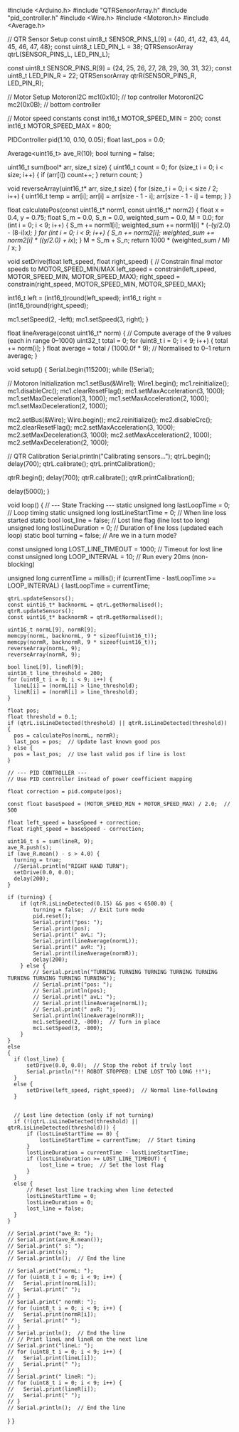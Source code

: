 #include <Arduino.h>
#include "QTRSensorArray.h"
#include "pid_controller.h"
#include <Wire.h>
#include <Motoron.h>
#include <Average.h>

// QTR Sensor Setup
const uint8_t SENSOR_PINS_L[9] = {40, 41, 42, 43, 44, 45, 46, 47, 48};
const uint8_t LED_PIN_L = 38;
QTRSensorArray qtrL(SENSOR_PINS_L, LED_PIN_L);

const uint8_t SENSOR_PINS_R[9] = {24, 25, 26, 27, 28, 29, 30, 31, 32};
const uint8_t LED_PIN_R = 22;
QTRSensorArray qtrR(SENSOR_PINS_R, LED_PIN_R);

// Motor Setup
MotoronI2C mc1(0x10); // top controller
MotoronI2C mc2(0x0B); // bottom controller

// Motor speed constants
const int16_t MOTOR_SPEED_MIN = 200;
const int16_t MOTOR_SPEED_MAX = 800;

PIDController pid(1.10, 0.10, 0.05);
float last_pos = 0.0;

Average<uint16_t> ave_R(10);
bool turning = false;

uint16_t sum(bool* arr, size_t size) {
    uint16_t count = 0;
    for (size_t i = 0; i < size; i++) {
        if (arr[i]) count++;
    }
    return count;
}

void reverseArray(uint16_t* arr, size_t size) {
  for (size_t i = 0; i < size / 2; i++) {
    uint16_t temp = arr[i];
    arr[i] = arr[size - 1 - i];
    arr[size - 1 - i] = temp;
  }
}

float calculatePos(const uint16_t* norm1, const uint16_t* norm2) {
  float x = 0.4, y = 0.75;
  float S_m = 0.0, S_n = 0.0, weighted_sum = 0.0, M = 0.0;
  for (int i = 0; i < 9; i++) {
    S_m += norm1[i];
    weighted_sum += norm1[i] * (-(y/2.0) - (8-i)*x);
  }
  for (int i = 0; i < 9; i++) {
    S_n += norm2[i];
    weighted_sum += norm2[i] * ((y/2.0) + i*x);
  }
  M = S_m + S_n;
  return 1000 * (weighted_sum / M) / x;
}

void setDrive(float left_speed, float right_speed) {
  // Constrain final motor speeds to MOTOR_SPEED_MIN/MAX
  left_speed = constrain(left_speed, MOTOR_SPEED_MIN, MOTOR_SPEED_MAX);
  right_speed = constrain(right_speed, MOTOR_SPEED_MIN, MOTOR_SPEED_MAX);

  int16_t left = (int16_t)round(left_speed);
  int16_t right = (int16_t)round(right_speed);

  mc1.setSpeed(2, -left);
  mc1.setSpeed(3, right);
}

float lineAverage(const uint16_t* norm)
{
    // Compute average of the 9 values (each in range 0–1000)
    uint32_t total = 0;
    for (uint8_t i = 0; i < 9; i++) {
        total += norm[i];
    }
    float average = total / (1000.0f * 9); // Normalised to 0–1
    return average;
}

void setup() {
  Serial.begin(115200);
  while (!Serial);

  // Motoron Initialization
  mc1.setBus(&Wire1);
  Wire1.begin();
  mc1.reinitialize();
  mc1.disableCrc();
  mc1.clearResetFlag();
  mc1.setMaxAcceleration(3, 1000);
  mc1.setMaxDeceleration(3, 1000);
  mc1.setMaxAcceleration(2, 1000);
  mc1.setMaxDeceleration(2, 1000);

  mc2.setBus(&Wire);
  Wire.begin();
  mc2.reinitialize();
  mc2.disableCrc();
  mc2.clearResetFlag();
  mc2.setMaxAcceleration(3, 1000);
  mc2.setMaxDeceleration(3, 1000);
  mc2.setMaxAcceleration(2, 1000);
  mc2.setMaxDeceleration(2, 1000);

  // QTR Calibration
  Serial.println("Calibrating sensors...");
  qtrL.begin();
  delay(700);
  qtrL.calibrate();
  qtrL.printCalibration();

  qtrR.begin();
  delay(700);
  qtrR.calibrate();
  qtrR.printCalibration();

  delay(5000);
}

void loop() {
    // --- State Tracking ---
  static unsigned long lastLoopTime = 0;  // Loop timing
  static unsigned long lostLineStartTime = 0;  // When line loss started
  static bool lost_line = false;  // Lost line flag (line lost too long)
  unsigned long lostLineDuration = 0;  // Duration of line loss (updated each loop)
  static bool turning = false;  // Are we in a turn mode?

  const unsigned long LOST_LINE_TIMEOUT = 1000;  // Timeout for lost line
  const unsigned long LOOP_INTERVAL = 10;  // Run every 20ms (non-blocking)

  unsigned long currentTime = millis();
  if (currentTime - lastLoopTime >= LOOP_INTERVAL) {
    lastLoopTime = currentTime;

    qtrL.updateSensors();
    const uint16_t* backnormL = qtrL.getNormalised();
    qtrR.updateSensors();
    const uint16_t* backnormR = qtrR.getNormalised();

    uint16_t normL[9], normR[9];
    memcpy(normL, backnormL, 9 * sizeof(uint16_t));
    memcpy(normR, backnormR, 9 * sizeof(uint16_t));
    reverseArray(normL, 9);
    reverseArray(normR, 9);

    bool lineL[9], lineR[9];
    uint16_t line_threshold = 200;
    for (uint8_t i = 0; i < 9; i++) {
      lineL[i] = (normL[i] > line_threshold);
      lineR[i] = (normR[i] > line_threshold);
    }

    float pos;
    float threshold = 0.1;
    if (qtrL.isLineDetected(threshold) || qtrR.isLineDetected(threshold)) {
      pos = calculatePos(normL, normR);
      last_pos = pos;  // Update last known good pos
    } else {
      pos = last_pos;  // Use last valid pos if line is lost
    }

    // --- PID CONTROLLER ---
    // Use PID controller instead of power coefficient mapping

    float correction = pid.compute(pos);

    const float baseSpeed = (MOTOR_SPEED_MIN + MOTOR_SPEED_MAX) / 2.0;  // 500

    float left_speed = baseSpeed + correction;
    float right_speed = baseSpeed - correction;

    uint16_t s = sum(lineR, 9);
    ave_R.push(s);
    if (ave_R.mean() - s > 4.0) {
      turning = true;
      //Serial.println("RIGHT HAND TURN");
      setDrive(0.0, 0.0);
      delay(200);
    }

    if (turning) {
        if (qtrR.isLineDetected(0.15) && pos < 6500.0) {
            turning = false;  // Exit turn mode
            pid.reset();
            Serial.print("pos: ");
            Serial.print(pos);
            Serial.print(" avL: ");
            Serial.print(lineAverage(normL));
            Serial.print(" avR: ");
            Serial.print(lineAverage(normR));
            delay(200);
        } else {
            // Serial.println("TURNING TURNING TURNING TURNING TURNING TURNING TURNING TURNING TURNING");
            // Serial.print("pos: ");
            // Serial.println(pos);
            // Serial.print(" avL: ");
            // Serial.print(lineAverage(normL));
            // Serial.print(" avR: ");
            Serial.println(lineAverage(normR));
            mc1.setSpeed(2, -800);  // Turn in place
            mc1.setSpeed(3, -800);
        }
    } 
    else 
    {
      if (lost_line) {
          setDrive(0.0, 0.0);  // Stop the robot if truly lost
          Serial.println("!! ROBOT STOPPED: LINE LOST TOO LONG !!");
      } 
      else {
          setDrive(left_speed, right_speed);  // Normal line-following
      }


      // Lost line detection (only if not turning)
      if (!(qtrL.isLineDetected(threshold) || qtrR.isLineDetected(threshold))) {
          if (lostLineStartTime == 0) {
              lostLineStartTime = currentTime;  // Start timing
          }
          lostLineDuration = currentTime - lostLineStartTime;
          if (lostLineDuration >= LOST_LINE_TIMEOUT) {
              lost_line = true;  // Set the lost flag
          }
      } 
      else {
          // Reset lost line tracking when line detected
          lostLineStartTime = 0;
          lostLineDuration = 0;
          lost_line = false;
      }
    }

    // Serial.print("ave_R: ");
    // Serial.print(ave_R.mean());
    // Serial.print(" s: ");
    // Serial.print(s);
    // Serial.println();  // End the line

    // Serial.print("normL: ");
    // for (uint8_t i = 0; i < 9; i++) {
    //   Serial.print(normL[i]);
    //   Serial.print(" ");
    // }
    // Serial.print(" normR: ");
    // for (uint8_t i = 0; i < 9; i++) {
    //   Serial.print(normR[i]);
    //   Serial.print(" ");
    // }
    // Serial.println();  // End the line
    // // Print lineL and lineR on the next line
    // Serial.print("lineL: ");
    // for (uint8_t i = 0; i < 9; i++) {
    //   Serial.print(lineL[i]);
    //   Serial.print(" ");
    // }
    // Serial.print(" lineR: ");
    // for (uint8_t i = 0; i < 9; i++) {
    //   Serial.print(lineR[i]);
    //   Serial.print(" ");
    // }
    // Serial.println();  // End the line
  }
}